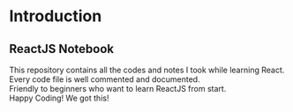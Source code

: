 # Introduction
## ReactJS Notebook
This repository contains all the codes and notes I took while learning React.</br>
Every code file is well commented and documented.</br>
Friendly to beginners who want to learn ReactJS from start.</br>
Happy Coding! We got this!
